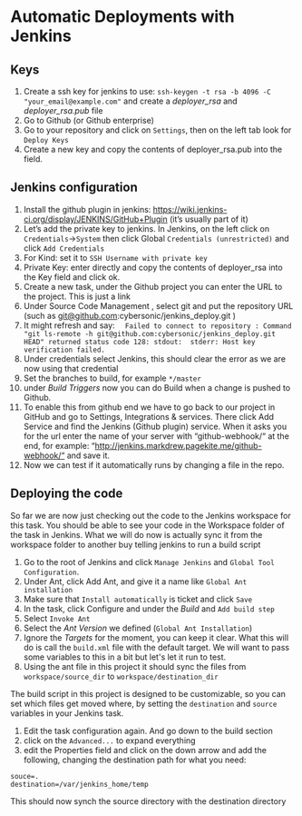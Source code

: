 # Automatic Deployments with Jenkins
## Keys

1.  Create a ssh key for jenkins to use:   `ssh-keygen -t rsa -b 4096 -C "your_email@example.com"` and create a *deployer_rsa* and *deployer_rsa.pub* file 
1. Go to Github (or Github enterprise)
1. Go to your repository and click on `Settings`, then on the left tab look for `Deploy Keys`
1.  Create a new key and copy the contents of deployer_rsa.pub into the field. 

## Jenkins configuration
1. Install the github plugin in jenkins: 	https://wiki.jenkins-ci.org/display/JENKINS/GitHub+Plugin (it’s usually part of it) 
1. Let’s add the private key to jenkins. In Jenkins, on the left click on `Credentials`->`System` then click Global `Credentials (unrestricted)` and click `Add Credentials`
1. For Kind: set it to `SSH Username with private key`
1. Private Key: enter directly and copy the contents of deployer_rsa into the Key field and click ok. 
1. Create a new task, under the Github project you can enter the URL to the project. This is just a link
1. Under Source Code Management , select git and put the repository URL (such as git@github.com:cybersonic/jenkins_deploy.git ) 
1. It might refresh and say: ` 
Failed to connect to repository : Command "git ls-remote -h git@github.com:cybersonic/jenkins_deploy.git HEAD" returned status code 128: stdout:  stderr: Host key verification failed. `
1. Under credentials select Jenkins, this should clear the error as we are now using that credential 
1. Set the branches to build, for example `*/master`
1. under *Build Triggers* now you can do Build when a change is pushed to Github. 
1. To enable this from github end we have to go back to our project in GitHub and go to Settings, Integrations & services. There click Add Service and find the Jenkins (Github plugin) service. When it asks you for the url enter the name of your server with “github-webhook/“ at the end, for example: “http://jenkins.markdrew.pagekite.me/github-webhook/“ and save it. 
1.  Now we can test if it automatically runs by changing a file in the repo. 

## Deploying the code
So far we are now just checking out the code to the Jenkins workspace for this task. You should be able to see your code in the Workspace folder of the task in Jenkins. What we will do now is actually sync it from the workspace folder to another buy telling jenkins to run a build script

1. Go to the root of Jenkins and click `Manage Jenkins` and  `Global Tool Configuration`.
1. Under Ant, click Add Ant, and give it a name like `Global Ant installation`
1. Make sure that `Install automatically` is ticket and click `Save`
1. In the task, click Configure and under the *Build* and `Add build step`
1. Select `Invoke Ant` 
1. Select the *Ant Version* we defined (`Global Ant Installation`)
1. Ignore the *Targets* for the moment, you can keep it clear. What this will do is call the `build.xml` file with the default target. We will want to pass some variables to this in a bit but let's let it run to test.
1. Using the ant file in this project it should sync the files from `workspace/source_dir` to `workspace/destination_dir`

The build script in this project is designed to be customizable, so you can set which files get moved where, by setting the `destination` and `source` variables in your Jenkins task. 

1. Edit the task configuration again. And go down to the build section
1. click on the `Advanced...` to expand everything 
1. edit the Properties field and click on the down arrow and add the following, changing the destination path for what you need:

```
souce=.
destination=/var/jenkins_home/temp

```

This should now synch the source directory with the destination directory
